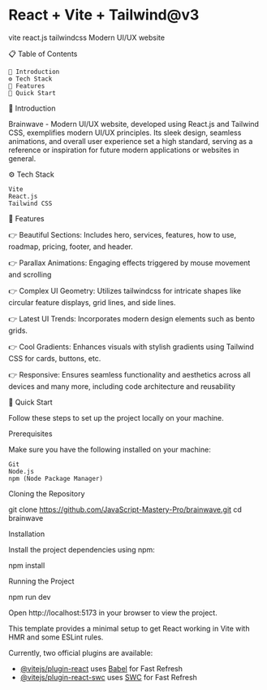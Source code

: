 # React + Vite + Tailwind@v3
 vite react.js tailwindcss
Modern UI/UX website

📋 Table of Contents

    🤖 Introduction
    ⚙️ Tech Stack
    🔋 Features
    🤸 Quick Start
  


🤖 Introduction

Brainwave - Modern UI/UX website, developed using React.js and Tailwind CSS, exemplifies modern UI/UX principles. Its sleek design, seamless animations, and overall user experience set a high standard, serving as a reference or inspiration for future modern applications or websites in general.

⚙️ Tech Stack

    Vite
    React.js
    Tailwind CSS


🔋 Features

👉 Beautiful Sections: Includes hero, services, features, how to use, roadmap, pricing, footer, and header.

👉 Parallax Animations: Engaging effects triggered by mouse movement and scrolling

👉 Complex UI Geometry: Utilizes tailwindcss for intricate shapes like circular feature displays, grid lines, and side lines.

👉 Latest UI Trends: Incorporates modern design elements such as bento grids.

👉 Cool Gradients: Enhances visuals with stylish gradients using Tailwind CSS for cards, buttons, etc.

👉 Responsive: Ensures seamless functionality and aesthetics across all devices and many more, including code architecture and reusability


🤸 Quick Start

Follow these steps to set up the project locally on your machine.

Prerequisites

Make sure you have the following installed on your machine:

    Git
    Node.js
    npm (Node Package Manager)

Cloning the Repository

git clone https://github.com/JavaScript-Mastery-Pro/brainwave.git
cd brainwave

Installation

Install the project dependencies using npm:

npm install

Running the Project

npm run dev

Open http://localhost:5173 in your browser to view the project.


This template provides a minimal setup to get React working in Vite with HMR and some ESLint rules.

Currently, two official plugins are available:

- [@vitejs/plugin-react](https://github.com/vitejs/vite-plugin-react/blob/main/packages/plugin-react/README.md) uses [Babel](https://babeljs.io/) for Fast Refresh
- [@vitejs/plugin-react-swc](https://github.com/vitejs/vite-plugin-react-swc) uses [SWC](https://swc.rs/) for Fast Refresh
